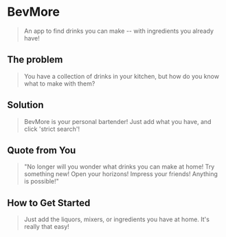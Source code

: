 # BevMore #

  > An app to find drinks you can make -- with ingredients you already have!

## The problem ##
  > You have a collection of drinks in your kitchen, but how do you know what to make with them?

## Solution ##
  > BevMore is your personal bartender! Just add what you have, and click 'strict search'!

## Quote from You ##
  > "No longer will you wonder what drinks you can make at home! Try something new! Open your horizons! Impress your friends! Anything is possible!"

## How to Get Started ##
  > Just add the liquors, mixers, or ingredients you have at home. It's really that easy!
